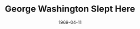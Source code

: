 ---
title: George Washington Slept Here
date: 1969-04-11
closing_date: 1969-04-19
layout: productions
playbill:
Theatre: Theatre Jacksonville
Venue: Little Theatre
cast:
- Mr. Kimber: Robert Hilgenberg
- Newton Fuller: Roby Robson
- Annabelle Fuller: Carolyn Courreges
- Madge Fuller: Jill Hartley
- Steve Eldridge: Wayne Wofford
- Katie: Louis Navarre
- Mrs. Douglas: Becky Williams
- Clayton Evans: Walter Hyams
- Rena Leslie: Jeannie Lee
- Hester: Diane Catherwood
- Raymond: Robert Miltenberg
- Uncle Stanley: Paul Galloway
- Leggett Frazer: Reg Smith
- Tommy Hughes: Darryl McIntyre
- Sue Barrington: Maria Alarcon
- Miss Wilcox: Barbara Pike
- Mr. Prescott: John Walker
crew:
- Director: Robert Knowles
- Scenic Design: Ham Waddell
- Lighting Design: David Herwitz
- Stage Manager: Marshall Grauer
- Assistant Stage Manager: Douglas Thomas
- Lighting:
  - Ray Navarre
  - Lee E. Moore
- Sound:
  - Mike Fetters
  - Robert Fetters
- Properties:
  - Katie Raven
  - Mary Ellen Calhoun
  - Mary Coyle
  - Suzanne Lanier
  - Norma Patrick
  - Lollie Raven
  - Vivienne Winemiller
- Set Construction:
  - Curtis Bremer
  - Kent Case
  - Robert Claremont
  - Aileen Davis
  - John Fisher
  - June Fletcher
  - John Griffith
  - Lee E. Moore
  - Ray Navarre
  - Katie Raven
  - Cliff Reynolds
  - Bill Siemer
  - Jenetta Vest
  - Steve Vest
  - Paul Whitfield
  - Becky Williams
  - Martha Worsley
- Make-up: John Walker
- Publicity:
  - Rosa Harlan
  - L.A. Hanson
- Box Office:
  - Ann Dubow
  - Gert Berman
---